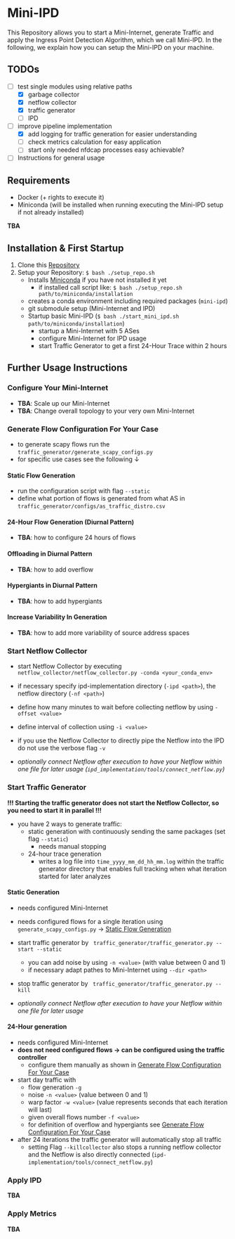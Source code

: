 # Mini-IPD

This Repository allows you to start a Mini-Internet, generate Traffic and apply the Ingress Point Detection Algorithm, which we call Mini-IPD. In the following, we explain how you can setup the Mini-IPD on your machine.

## TODOs

- [ ] test single modules using relative paths
    - [x] garbage collector
    - [x] netflow collector
    - [x] traffic generator
    - [ ] IPD
- [ ] improve pipeline implementation
    - [x] add logging for traffic generation for easier understanding
    - [ ] check metrics calculation for easy application
    - [ ] start only needed nfdcap processes easy achievable?
- [ ] Instructions for general usage

## Requirements

- Docker (+ rights to execute it)
- Miniconda (will be installed when running executing the Mini-IPD setup if not already installed)

**TBA**

## Installation & First Startup

1. Clone this [Repository](https://git.informatik.tu-cottbus.de/bergmmax/mini-ipd.git)
2. Setup your Repository: `$ bash ./setup_repo.sh`
    - Installs [Miniconda](https://docs.conda.io/projects/miniconda/en/latest/index.html#) if you have not installed it yet
        - if installed call script like: `$ bash ./setup_repo.sh path/to/miniconda/installation`
    - creates a conda environment including required packages (`mini-ipd`)
    - git submodule setup (Mini-Internet and IPD)
    - Startup basic Mini-IPD (`$ bash ./start_mini_ipd.sh path/to/miniconda/installation`)
        - startup a Mini-Internet with 5 ASes
        - configure Mini-Internet for IPD usage
        - start Traffic Generator to get a first 24-Hour Trace within 2 hours

## Further Usage Instructions

### Configure Your Mini-Internet

- **TBA**: Scale up our Mini-Internet
- **TBA**: Change overall topology to your very own Mini-Internet

### Generate Flow Configuration For Your Case

- to generate scapy flows run the `traffic_generator/generate_scapy_configs.py`
- for specific use cases see the following $\downarrow$

#### Static Flow Generation

- run the configuration script with flag `--static`
- define what portion of flows is generated from what AS in `traffic_generator/configs/as_traffic_distro.csv`

#### 24-Hour Flow Generation (Diurnal Pattern)

- **TBA**: how to configure 24 hours of flows

#### Offloading in Diurnal Pattern

- **TBA**: how to add overflow

#### Hypergiants in Diurnal Pattern

- **TBA**: how to add hypergiants

#### Increase Variability In Generation

- **TBA**: how to add more variability of source address spaces

### Start Netflow Collector

- start Netflow Collector by executing `netflow_collector/netflow_collector.py -conda <your_conda_env>`
- if necessary specify ipd-implementation directory (`-ipd <path>`), the netflow directory (`-nf <path>`)
- define how many minutes to wait before collecting netflow by using `-offset <value>`
- define interval of collection using `-i <value>`

- if you use the Netflow Collector to directly pipe the Netflow into the IPD do not use the verbose flag `-v`

- *optionally connect Netflow after execution to have your Netflow within one file for later usage (`ipd_implementation/tools/connect_netflow.py`)*


### Start Traffic Generator

**!!! Starting the traffic generator does not start the Netflow Collector, so you need to start it in parallel !!!**

- you have 2 ways to generate traffic:
    - static generation with continuously sending the same packages (set flag `--static`)
        - needs manual stopping
    - 24-hour trace generation
        - writes a log file into `time_yyyy_mm_dd_hh_mm.log` within the traffic generator directory that enables full tracking when what iteration started for later analyzes

#### Static Generation

- needs configured Mini-Internet
- needs configured flows for a single iteration using `generate_scapy_configs.py` $\rightarrow$ [Static Flow Generation](#static-flow-generation)
- start traffic generator by ` traffic_generator/traffic_generator.py --start --static`
    - you can add noise by using `-n <value>` (with value between 0 and 1)
    - if necessary adapt pathes to Mini-Internet using `--dir <path>`
- stop traffic generator by ` traffic_generator/traffic_generator.py --kill`

- *optionally connect Netflow after execution to have your Netflow within one file for later usage*

#### 24-Hour generation

- needs configured Mini-Internet
- **does not need configured flows $\rightarrow$ can be configured using the traffic controller**
    - configure them manually as shown in [Generate Flow Configuration For Your Case](#generate-flow-configuration-for-your-case)
- start day traffic with
    - flow generation `-g`
    - noise `-n <value>` (value between 0 and 1)
    - warp factor `-w <value>` (value represents seconds that each iteration will last)
    - given overall flows number `-f <value>`
    - for definition of overflow and hypergiants see [Generate Flow Configuration For Your Case](#generate-flow-configuration-for-your-case)
- after 24 iterations the traffic generator will automatically stop all traffic
    - setting Flag `--killcollector` also stops a running netflow collector and the Netflow is also directly connected (`ipd-implementation/tools/connect_netflow.py`)

### Apply IPD

**TBA**

### Apply Metrics

**TBA**

